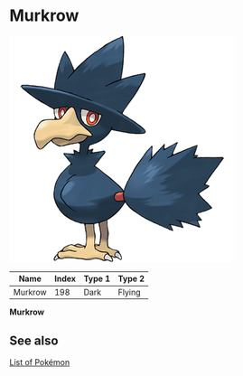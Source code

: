 # Murkrow


![Murkrow](images/198.png)

| **Name** | **Index** | **Type 1** | **Type 2** |
|----|----|----|----|
| Murkrow | 198 | Dark | Flying  |

**Murkrow** 

## See also

[List of Pokémon](../pokemon.md)
